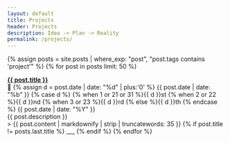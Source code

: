 ```yaml
---
layout: default
title: Projects
header: Projects
description: Idea -> Plan -> Reality
permalink: /projects/
---
```

{% assign posts = site.posts | where_exp: "post", "post.tags contains 'project'" %}
{% for post in posts limit: 50 %}
  <p style="text-align:left;">
    <b><a href="{{ post.url }}">{{ post.title }}</a></b>
    <span style="float:right;">
      📅 
      {% assign d = post.date | date: "%d" | plus:'0' %}
      {{ post.date | date: "%b" }} 
      {% case d %}
      {% when 1 or 21 or 31 %}{{ d }}st
      {% when 2 or 22 %}{{ d }}nd
      {% when 3 or 23 %}{{ d }}rd
      {% else %}{{ d }}th
      {% endcase %} 
      {{ post.date | date: "%Y" }}
    </span>
  </p>
  {{ post.description }}
  <br>
  > {{ post.content | markdownify | strip | truncatewords: 35 }}
  {% if post.title != posts.last.title %}
  ___
  {% endif %}
{% endfor %}
